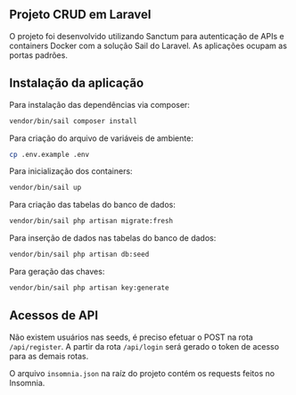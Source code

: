 ## Projeto CRUD em Laravel

O projeto foi desenvolvido utilizando Sanctum para autenticação de APIs e containers Docker com a solução Sail do Laravel.
As aplicações ocupam as portas padrões.


## Instalação da aplicação

Para instalação das dependências via composer:
```bash
vendor/bin/sail composer install
```

Para criação do arquivo de variáveis de ambiente:
```bash
cp .env.example .env
```

Para inicialização dos containers:
```bash
vendor/bin/sail up
```

Para criação das tabelas do banco de dados:
```bash
vendor/bin/sail php artisan migrate:fresh
```

Para inserção de dados nas tabelas do banco de dados:
```bash
vendor/bin/sail php artisan db:seed
```

Para geração das chaves:
```bash
vendor/bin/sail php artisan key:generate
```

## Acessos de API

Não existem usuários nas seeds, é preciso efetuar o POST na rota ```/api/register```.
A partir da rota ```/api/login``` será gerado o token de acesso para as demais rotas.

O arquivo ```insomnia.json``` na raíz do projeto contém os requests feitos no Insomnia.
